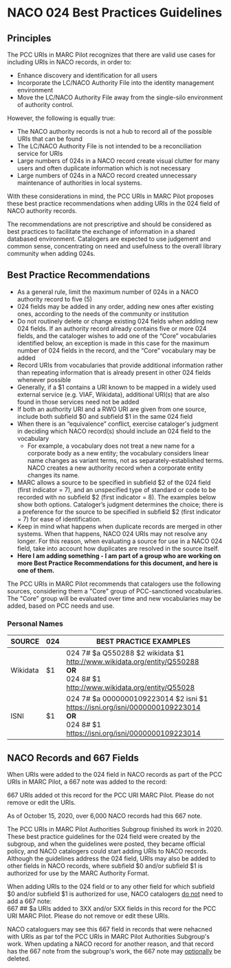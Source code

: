 # NACO 024 Best Practices Guidelines  

## Principles  
The PCC URIs in MARC Pilot recognizes that there are valid use cases for including URIs in NACO records, in order to:  
- Enhance discovery and identification for all users  
- Incorporate the LC/NACO Authority File into the identity management environment  
- Move the LC/NACO Authority File away from the single-silo environment of authority control.  

However, the following is equally true:  
- The NACO authority records is not a hub to record all of the possible URIs that can be found  
- The LC/NACO Authority File is not intended to be a reconciliation service for URIs  
- Large numbers of 024s in a NACO record create visual clutter for many users and often duplicate information which is not necessary  
- Large numbers of 024s in a NACO record created unnecessary maintenance of authorities in local systems.  

With these considerations in mind, the PCC URIs in MARC Pilot proposes these best practice recommendations when adding URIs in the 024 field of NACO authority records.  

The recommendations are not prescriptive and should be considered as best practices to facilitate the exchange of information in a shared databased environment. Catalogers are expected to use judgement and common sense, concentrating on need and usefulness to the overall library community when adding 024s.  

## Best Practice Recommendations  
- As a general rule, limit the maximum number of 024s in a NACO authority record to five (5)  
- 024 fields may be added in any order, adding new ones after existing ones, according to the needs of the community or institution  
- Do not routinely delete or change existing 024 fields when adding new 024 fields. If an authority record already contains five or more 024 fields, and the cataloger wishes to add one of the “Core” vocabularies identified below, an exception is made in this case for the maximum number of 024 fields in the record, and the “Core” vocabulary may be added  
- Record URIs from vocabularies that provide additional information rather than repeating information that is already present in other 024 fields whenever possible  
- Generally, if a $1 contains a URI known to be mapped in a widely used external service (e.g. VIAF, Wikidata), additional URI(s) that are also found in those services need not be added  
- If both an authority URI and a RWO URI are given from one source, include both subfield $0 and subfield $1 in the same 024 field  
- When there is an “equivalence” conflict, exercise cataloger's judgment in deciding which NACO record(s) should include an 024 field to the vocabulary  
  - For example, a vocabulary does not treat a new name for a corporate body as a new entity; the vocabulary considers linear name changes as variant terms, not as separately-established terms. NACO creates a new authority record when a corporate entity changes its name.  
- MARC allows a source to be specified in subfield $2 of the 024 field (first indicator = 7), and an unspecified type of standard or code to be recorded with no subfield $2 (first indicator = 8). The examples below show both options. Cataloger’s judgment determines the choice; there is a preference for the source to be specified in subfield $2 (first indicator = 7) for ease of identification.  
- Keep in mind what happens when duplicate records are merged in other systems. When that happens, NACO 024 URIs may not resolve any longer. For this reason, when evaluating a source for use in a NACO 024 field, take into account how duplicates are resolved in the source itself.
- **Here I am adding something - I am part of a group who are working on more Best Practice Recommendations for this document, and here is one of them.**

The PCC URIs in MARC Pilot recommends that catalogers use the following sources, considering them a "Core" group of PCC-sanctioned vocabularies. The "Core" group will be evaluated over time and new vocabularies may be added, based on PCC needs and use.  

### Personal Names  
|  SOURCE  | 024 |                        BEST PRACTICE EXAMPLES                                  |  
| ---- | --- | --- |
| Wikidata | $1  | 024 7# $a Q550288 $2 wikidata $1 http://www.wikidata.org/entity/Q550288<br>**OR**<br/>024 8# $1 http://www.wikidata.org/entity/Q55028 |  
|   ISNI   | $1  | 024 7# $a 0000000109223014 $2 isni $1 https://isni.org/isni/0000000109223014<br>**OR**</br>024 8# $1 https://isni.org/isni/0000000109223014                               |    


## NACO Records and 667 Fields  

When URIs were added to the 024 field in NACO records as part of the PCC URIs in MARC Pilot, a 667 note was added to the record:  

667   URIs added ot this record for the PCC URI MARC Pilot. Please do not remove or edit the URIs.  

As of October 15, 2020, over 6,000 NACO records had this 667 note.  

The PCC URIs in MARC Pilot Authorities Subgroup finished its work in 2020. These best practice guidelines for the 024 field were created by the subgroup, and when the guidelines were posted, they became official policy, and NACO catalogers could start adding URIs to NACO records. Although the guidelines address the 024 field, URIs may also be added to other fields in NACO records, where subfield $0 and/or subfield $1 is 
authorized for use by the MARC Authority Format.  

When adding URIs to the 024 field or to any other field for which subfield $0 and/or subfield $1 is authorized for use, NACO catalogers <ins>do not</ins> need to add a 667 note:  
667 ## $a URIs added to 3XX and/or 5XX fields in this record for the PCC URI MARC Pilot. Please do not remove or edit these URIs.  

NACO cataloguers may see this 667 field in records that were nehacned with URIs as par tof the PCC URIs in MARC Pilot Authorities Subgroup's work. When updating a NACO record for another reason, and that record has the 667 note from the subgroup's work, the 667 note may <ins>optionally</ins> be deleted.
